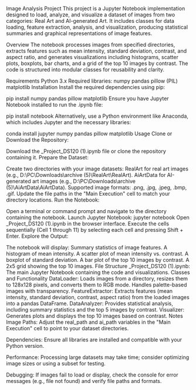  
Image Analysis Project
This project is a Jupyter Notebook implementation designed to load, analyze, and visualize a dataset of images from two categories: Real Art and AI-generated Art. It includes classes for data loading, feature extraction, analysis, and visualization, producing statistical summaries and graphical representations of image features.

Overview
The notebook processes images from specified directories, extracts features such as mean intensity, standard deviation, contrast, and aspect ratio, and generates visualizations including histograms, scatter plots, boxplots, bar charts, and a grid of the top 10 images by contrast. The code is structured into modular classes for reusability and clarity.

Requirements
Python 3.x
Required libraries:
numpy
pandas
pillow (PIL)
matplotlib
Installation
Install the required dependencies using pip:

pip install numpy pandas pillow matplotlib
Ensure you have Jupyter Notebook installed to run the .ipynb file:

pip install notebook
Alternatively, use a Python environment like Anaconda, which includes Jupyter and the necessary libraries:

conda install jupyter numpy pandas pillow matplotlib
Usage
Clone or Download the Repository:

Download the _Project_DS120 (1).ipynb file or clone the repository containing it.
Prepare the Dataset:

Create two directories with your image datasets:
RealArt for real art images (e.g., D:\PC\Downloads\archive (5)\RealArt\RealArt).
AiArtData for AI-generated art images (e.g., D:\PC\Downloads\archive (5)\AiArtData\AiArtData).
Supported image formats: .png, .jpg, .jpeg, .bmp, .gif.
Update the file paths in the "Main Execution" cell to match your directory locations.
Run the Notebook:

Open a terminal or command prompt and navigate to the directory containing the notebook.
Launch Jupyter Notebook:
jupyter notebook
Open _Project_DS120 (1).ipynb in the browser interface.
Execute the cells sequentially (Cell 1 through 11) by selecting each cell and pressing Shift + Enter.
Explore the Output:

The notebook will display:
Summary statistics of image features.
A histogram of mean intensity.
A scatter plot of mean intensity vs. contrast.
A boxplot of standard deviation.
A bar plot of the top 10 images by contrast.
A 2x5 grid showing the top 10 images.
File Structure
_Project_DS120 (1).ipynb: The main Jupyter Notebook containing the code and visualizations.
Classes and Functionality
DataLoader: Loads images from a directory, resizes them to 128x128 pixels, and converts them to RGB mode. Handles palette-based images with transparency.
FeatureExtractor: Extracts features (mean intensity, standard deviation, contrast, aspect ratio) from the loaded images into a pandas DataFrame.
DataAnalyzer: Provides statistical analysis, including summary statistics and the top 5 images by contrast.
Visualizer: Generates plots and displays the top 10 images based on contrast.
Notes
Image Paths: Adjust the real_path and ai_path variables in the "Main Execution" cell to point to your dataset directories.

Dependencies: Ensure all libraries are installed and compatible with your Python version.

Performance: Processing large datasets may take time; consider optimizing image sizes or using a subset for testing.

Debugging: If images fail to load or display, check the console for error messages (e.g., file not found) and verify file paths and formats.
